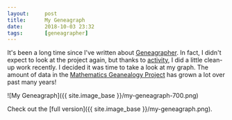 ```yaml
---
layout:     post
title:      My Geneagraph
date:       2018-10-03 23:32
tags:       [geneagrapher]
---
```


It's been a long time since I've written about
[Geneagrapher](https://github.com/davidalber/geneagrapher). In fact, I
didn't expect to look at the project again, but thanks to
[activity](https://github.com/davidalber/geneagrapher/pull/20), I did
a little clean-up work recently. I decided it was time to take a look
at my graph. The amount of data in the [Mathematics Geanealogy
Project](https://github.com/davidalber/geneagrapher) has grown a lot
over past many years!

![My Geneagraph]({{ site.image_base }}/my-geneagraph-700.png)

Check out the [full version]({{ site.image_base }}/my-geneagraph.png).

